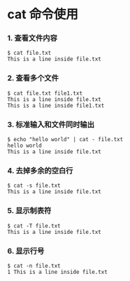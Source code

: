 # cat 命令使用

### 1. 查看文件内容

```shell
$ cat file.txt
This is a line inside file.txt
```

### 2. 查看多个文件

```shell
$ cat file.txt file1.txt
This is a line inside file.txt
This is a line inside file1.txt
```

### 3. 标准输入和文件同时输出

```shell
$ echo "hello world" | cat - file.txt
hello world
This is a line inside file.txt
```

### 4. 去掉多余的空白行

```shell
$ cat -s file.txt
This is a line inside file.txt
```

### 5. 显示制表符

```shell
$ cat -T file.txt
This is a line inside file.txt
```

### 6. 显示行号

```shell
$ cat -n file.txt
1 This is a line inside file.txt
```
